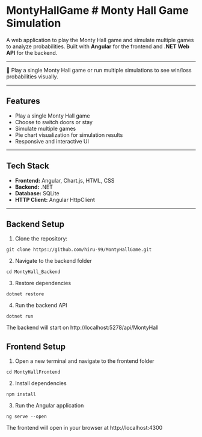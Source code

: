 # MontyHallGame # Monty Hall Game Simulation

A web application to play the Monty Hall game and simulate multiple games to analyze probabilities. Built with **Angular** for the frontend and **.NET Web API** for the backend.

---

🎲 Play a single Monty Hall game or run multiple simulations to see win/loss probabilities visually.

---

## Features

- Play a single Monty Hall game
- Choose to switch doors or stay
- Simulate multiple games
- Pie chart visualization for simulation results
- Responsive and interactive UI

---

## Tech Stack

- **Frontend:** Angular, Chart.js, HTML, CSS
- **Backend:** .NET 
- **Database:** SQLite
- **HTTP Client:** Angular HttpClient

---

## Backend Setup
1. Clone the repository:
```
git clone https://github.com/hiru-99/MontyHallGame.git
```
2. Navigate to the backend folder
```
cd MontyHall_Backend
```
3. Restore dependencies
```
dotnet restore
```
4. Run the backend API
```
dotnet run
```
The backend will start on http://localhost:5278/api/MontyHall

## Frontend Setup

1. Open a new terminal and navigate to the frontend folder
```
cd MontyHallFrontend
```
2. Install dependencies
```
npm install
```
3. Run the Angular application
```
ng serve --open
```

The frontend will open in your browser at http://localhost:4300
   




